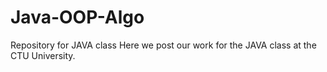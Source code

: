 # Java-OOP-Algo
Repository for JAVA class
Here we post our work for the JAVA class at the CTU University.

